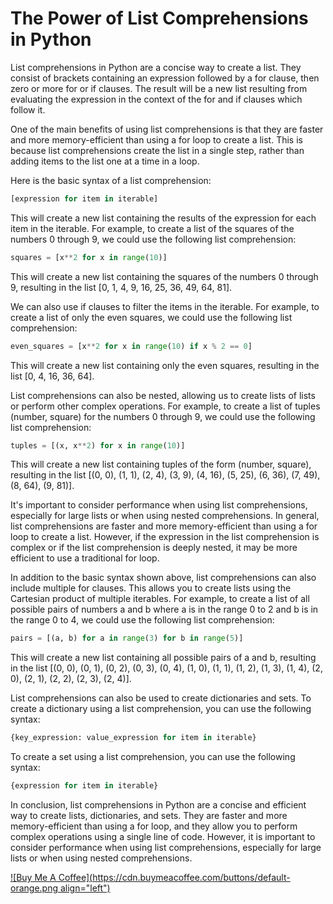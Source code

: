 # The Power of List Comprehensions in Python

List comprehensions in Python are a concise way to create a list. They consist of brackets containing an expression followed by a for clause, then zero or more for or if clauses. The result will be a new list resulting from evaluating the expression in the context of the for and if clauses which follow it.

One of the main benefits of using list comprehensions is that they are faster and more memory-efficient than using a for loop to create a list. This is because list comprehensions create the list in a single step, rather than adding items to the list one at a time in a loop.

Here is the basic syntax of a list comprehension:

```python
[expression for item in iterable]
```

This will create a new list containing the results of the expression for each item in the iterable. For example, to create a list of the squares of the numbers 0 through 9, we could use the following list comprehension:

```python
squares = [x**2 for x in range(10)]
```

This will create a new list containing the squares of the numbers 0 through 9, resulting in the list \[0, 1, 4, 9, 16, 25, 36, 49, 64, 81\].

We can also use if clauses to filter the items in the iterable. For example, to create a list of only the even squares, we could use the following list comprehension:

```python
even_squares = [x**2 for x in range(10) if x % 2 == 0]
```

This will create a new list containing only the even squares, resulting in the list \[0, 4, 16, 36, 64\].

List comprehensions can also be nested, allowing us to create lists of lists or perform other complex operations. For example, to create a list of tuples (number, square) for the numbers 0 through 9, we could use the following list comprehension:

```python
tuples = [(x, x**2) for x in range(10)]
```

This will create a new list containing tuples of the form (number, square), resulting in the list \[(0, 0), (1, 1), (2, 4), (3, 9), (4, 16), (5, 25), (6, 36), (7, 49), (8, 64), (9, 81)\].

It's important to consider performance when using list comprehensions, especially for large lists or when using nested comprehensions. In general, list comprehensions are faster and more memory-efficient than using a for loop to create a list. However, if the expression in the list comprehension is complex or if the list comprehension is deeply nested, it may be more efficient to use a traditional for loop.

In addition to the basic syntax shown above, list comprehensions can also include multiple for clauses. This allows you to create lists using the Cartesian product of multiple iterables. For example, to create a list of all possible pairs of numbers a and b where a is in the range 0 to 2 and b is in the range 0 to 4, we could use the following list comprehension:

```python
pairs = [(a, b) for a in range(3) for b in range(5)]
```

This will create a new list containing all possible pairs of a and b, resulting in the list \[(0, 0), (0, 1), (0, 2), (0, 3), (0, 4), (1, 0), (1, 1), (1, 2), (1, 3), (1, 4), (2, 0), (2, 1), (2, 2), (2, 3), (2, 4)\].

List comprehensions can also be used to create dictionaries and sets. To create a dictionary using a list comprehension, you can use the following syntax:

```python
{key_expression: value_expression for item in iterable}
```

To create a set using a list comprehension, you can use the following syntax:

```python
{expression for item in iterable}
```

In conclusion, list comprehensions in Python are a concise and efficient way to create lists, dictionaries, and sets. They are faster and more memory-efficient than using a for loop, and they allow you to perform complex operations using a single line of code. However, it is important to consider performance when using list comprehensions, especially for large lists or when using nested comprehensions.

[![Buy Me A Coffee](https://cdn.buymeacoffee.com/buttons/default-orange.png align="left")](https://www.buymeacoffee.com/anurag629)